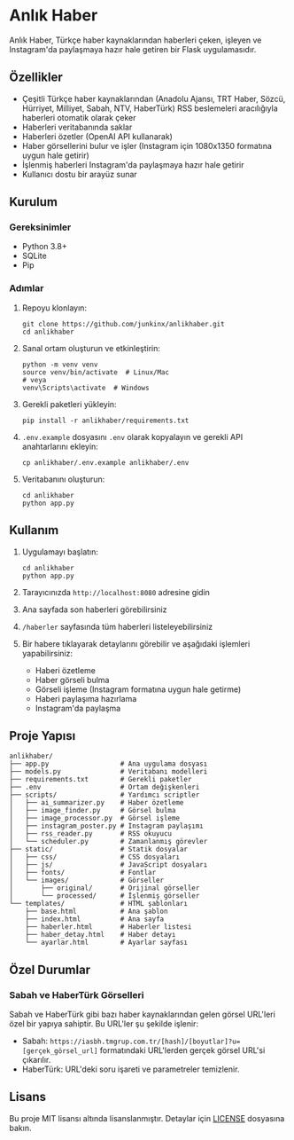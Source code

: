 # Anlık Haber

Anlık Haber, Türkçe haber kaynaklarından haberleri çeken, işleyen ve Instagram'da paylaşmaya hazır hale getiren bir Flask uygulamasıdır.

## Özellikler

- Çeşitli Türkçe haber kaynaklarından (Anadolu Ajansı, TRT Haber, Sözcü, Hürriyet, Milliyet, Sabah, NTV, HaberTürk) RSS beslemeleri aracılığıyla haberleri otomatik olarak çeker
- Haberleri veritabanında saklar
- Haberleri özetler (OpenAI API kullanarak)
- Haber görsellerini bulur ve işler (Instagram için 1080x1350 formatına uygun hale getirir)
- İşlenmiş haberleri Instagram'da paylaşmaya hazır hale getirir
- Kullanıcı dostu bir arayüz sunar

## Kurulum

### Gereksinimler

- Python 3.8+
- SQLite
- Pip

### Adımlar

1. Repoyu klonlayın:
   ```
   git clone https://github.com/junkinx/anlikhaber.git
   cd anlikhaber
   ```

2. Sanal ortam oluşturun ve etkinleştirin:
   ```
   python -m venv venv
   source venv/bin/activate  # Linux/Mac
   # veya
   venv\Scripts\activate  # Windows
   ```

3. Gerekli paketleri yükleyin:
   ```
   pip install -r anlikhaber/requirements.txt
   ```

4. `.env.example` dosyasını `.env` olarak kopyalayın ve gerekli API anahtarlarını ekleyin:
   ```
   cp anlikhaber/.env.example anlikhaber/.env
   ```

5. Veritabanını oluşturun:
   ```
   cd anlikhaber
   python app.py
   ```

## Kullanım

1. Uygulamayı başlatın:
   ```
   cd anlikhaber
   python app.py
   ```

2. Tarayıcınızda `http://localhost:8080` adresine gidin

3. Ana sayfada son haberleri görebilirsiniz

4. `/haberler` sayfasında tüm haberleri listeleyebilirsiniz

5. Bir habere tıklayarak detaylarını görebilir ve aşağıdaki işlemleri yapabilirsiniz:
   - Haberi özetleme
   - Haber görseli bulma
   - Görseli işleme (Instagram formatına uygun hale getirme)
   - Haberi paylaşıma hazırlama
   - Instagram'da paylaşma

## Proje Yapısı

```
anlikhaber/
├── app.py                  # Ana uygulama dosyası
├── models.py               # Veritabanı modelleri
├── requirements.txt        # Gerekli paketler
├── .env                    # Ortam değişkenleri
├── scripts/                # Yardımcı scriptler
│   ├── ai_summarizer.py    # Haber özetleme
│   ├── image_finder.py     # Görsel bulma
│   ├── image_processor.py  # Görsel işleme
│   ├── instagram_poster.py # Instagram paylaşımı
│   ├── rss_reader.py       # RSS okuyucu
│   └── scheduler.py        # Zamanlanmış görevler
├── static/                 # Statik dosyalar
│   ├── css/                # CSS dosyaları
│   ├── js/                 # JavaScript dosyaları
│   ├── fonts/              # Fontlar
│   └── images/             # Görseller
│       ├── original/       # Orijinal görseller
│       └── processed/      # İşlenmiş görseller
└── templates/              # HTML şablonları
    ├── base.html           # Ana şablon
    ├── index.html          # Ana sayfa
    ├── haberler.html       # Haberler listesi
    ├── haber_detay.html    # Haber detayı
    └── ayarlar.html        # Ayarlar sayfası
```

## Özel Durumlar

### Sabah ve HaberTürk Görselleri

Sabah ve HaberTürk gibi bazı haber kaynaklarından gelen görsel URL'leri özel bir yapıya sahiptir. Bu URL'ler şu şekilde işlenir:

- Sabah: `https://iasbh.tmgrup.com.tr/[hash]/[boyutlar]?u=[gerçek_görsel_url]` formatındaki URL'lerden gerçek görsel URL'si çıkarılır.
- HaberTürk: URL'deki soru işareti ve parametreler temizlenir.

## Lisans

Bu proje MIT lisansı altında lisanslanmıştır. Detaylar için [LICENSE](LICENSE) dosyasına bakın. 